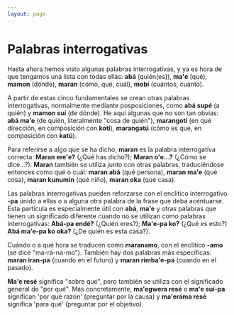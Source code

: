 ```yaml
---
layout: page
---
```


# Palabras interrogativas

Hasta ahora hemos visto algunas palabras interrogativas, y ya es hora de que tengamos una lista con todas ellas: **abá** (quién(es)), **ma'e** (qué), **mamon** (dónde), **maran** (cómo, qué, cuál), **mobí** (cuántos, cuánto).

A partir de estas cinco fundamentales se crean otras palabras interrogativas, normalmente mediante posposiciones, como **abá supé** (a quién) y **mamon suí** (de dónde). He aquí algunas que no son tan obvias: **abá ma'e** (de quién, literalmente "cosa de quién"), **marangotí** (en qué dirección, en composición con **kotí**), **marangatú** (cómo es que, en composición con **katú**).

Para referirse a algo que se ha dicho, **maran** es la palabra interrogativa correcta: **Maran ere'e?** (¿Qué has dicho?); **Maran o'e...?** (¿Cómo se dice...?). **Maran** también se utiliza junto con otras palabras, traduciéndose entonces como qué o cuál: **maran abá** (qué persona), **maran ma'e** (qué cosa), **maran kunumin** (qué niño), **maran oka** (qué casa).

Las palabras interrogativas pueden reforzarse con el enclítico interrogativo **-pa** unido a ellas o a alguna otra palabra de la frase que deba acentuarse. Esta partícula es especialmente útil con **abá**, **ma'e** y otras palabras que tienen un significado diferente cuando no se utilizan como palabras interrogativas: **Abá-pa endé?** (¿Quién eres?); **Ma'e-pa ko?** (¿Qué es esto?) **Abá ma'e-pa ko oka?** (¿De quién es esta casa?).

Cuándo o a qué hora se traducen como **maranamo**, con el enclítico **-amo** (se dice "ma-rá-na-mo"). También hay dos palabras más específicas: **maran iran-pa** (cuando en el futuro) y **maran rimba'e-pa** (cuando en el pasado).

**Ma'e resé** significa "sobre qué", pero también se utiliza con el significado general de "por qué". Más concretamente, **ma'egwera resé** o **ma'e suí-pa** significan 'por qué razón' (preguntar por la causa) y **ma'erama resé** significa 'para qué' (preguntar por el objetivo).
